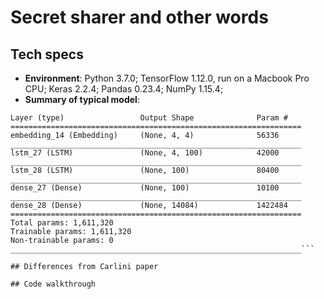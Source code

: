 # Secret sharer and other words

## Tech specs
  - **Environment**: Python 3.7.0; TensorFlow 1.12.0, run on a Macbook Pro CPU; Keras 2.2.4; Pandas 0.23.4; NumPy 1.15.4;
  - **Summary of typical model**:
  ```_________________________________________________________________
Layer (type)                 Output Shape              Param #   
=================================================================
embedding_14 (Embedding)     (None, 4, 4)              56336     
_________________________________________________________________
lstm_27 (LSTM)               (None, 4, 100)            42000     
_________________________________________________________________
lstm_28 (LSTM)               (None, 100)               80400     
_________________________________________________________________
dense_27 (Dense)             (None, 100)               10100     
_________________________________________________________________
dense_28 (Dense)             (None, 14084)             1422484   
=================================================================
Total params: 1,611,320
Trainable params: 1,611,320
Non-trainable params: 0
_________________________________________________________________```

## Differences from Carlini paper

## Code walkthrough
